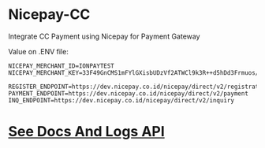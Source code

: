 # Nicepay-CC
Integrate CC Payment using Nicepay for Payment Gateway

Value on .ENV file:
```
NICEPAY_MERCHANT_ID=IONPAYTEST
NICEPAY_MERCHANT_KEY=33F49GnCMS1mFYlGXisbUDzVf2ATWCl9k3R++d5hDd3Frmuos/XLx8XhXpe+LDYAbpGKZYSwtlyyLOtS/8aD7A==

REGISTER_ENDPOINT=https://dev.nicepay.co.id/nicepay/direct/v2/registration
PAYMENT_ENDPOINT=https://dev.nicepay.co.id/nicepay/direct/v2/payment
INQ_ENDPOINT=https://dev.nicepay.co.id/nicepay/direct/v2/inquiry
```

# [See Docs And Logs API](https://github.com/SK-sep/Nicepay-CC/wiki/Doc-API-Log)
